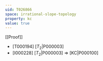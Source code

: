 ```yaml
---
uid: T026866
space: irrational-slope-topology
property: kc
value: true
---
```

[[Proof]]

* [T000194] [$T_2$|P000003]
* [I000228] [$T_2$|P000003] => [KC|P000100]

